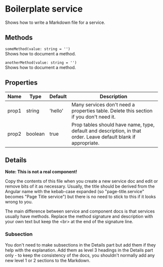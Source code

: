 # Boilerplate service

Shows how to write a Markdown file for a service.

## Methods

`someMethod(value: string = '')`<br/>
Shows how to document a method.

`anotherMethod(value: string = '')`<br/>
Shows how to document a method.

## Properties

| Name | Type | Default | Description |
| ---- | ---- | ------- | ----------- |
| prop1 | string | 'hello' | Many services don't need a properties table. Delete this section if you don't need it. |
| prop2 | boolean | true | Prop tables should have name, type, default and description, in that order. Leave default blank if appropriate. |

## Details

**Note: This is not a real component!**

Copy the contents of this file when you create a new service doc and edit or remove bits of it
as necessary. Usually, the title should be derived from the Angular name with the kebab-case expanded
(so "page-title.service" becomes "Page Title service") but there is no need to stick to this
if it looks wrong to you.

The main difference between service and component docs is that services usually have methods. Replace
the method signature and description with your own text but keep the &lt;br> at the end of the
signature line.

### Subsection

You don't need to make subsections in the Details part but add them if they help with the
explanation. Add them as level 3 headings in the Details part only - to keep the consistency
of the docs, you shouldn't normally add any new level 1 or 2 sections to the Markdown.

<!-- Don't edit the See also section. Edit seeAlsoGraph.json and run config/generateSeeAlso.js -->

<!-- seealso start -->

<!-- seealso end -->
